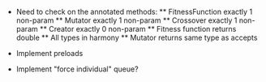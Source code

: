 

* Need to check on the annotated methods:
** FitnessFunction exactly 1 non-param
** Mutator exactly 1 non-param
** Crossover exactly 1 non-param
** Creator exactly 0 non-param
** Fitness function returns double
** All types in harmony
** Mutator returns same type as accepts

* Implement preloads
* Implement "force individual" queue?
